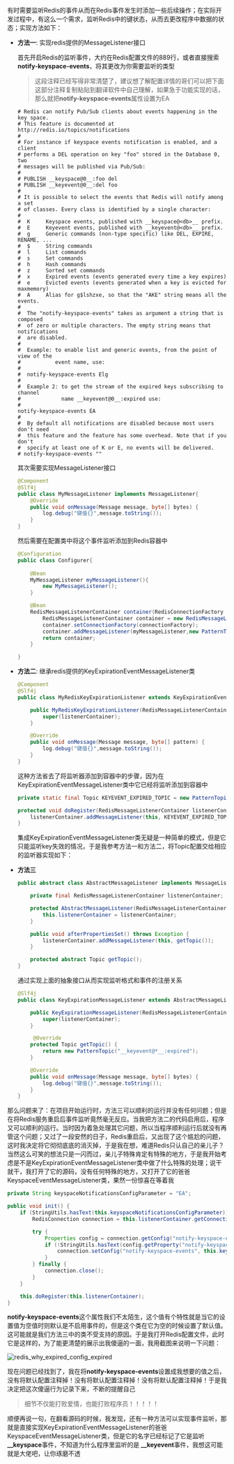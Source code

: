 有时需要监听Redis的事件从而在Redis事件发生时添加一些后续操作；在实际开发过程中，有这么一个需求，监听Redis中的键状态，从而去更改程序中数据的状态；实现方法如下：

* **方法一**: 实现redis提供的MessageListener接口

    首先开启Redis的监听事件，大约在Redis配置文件的889行，或者直接搜索**notify-keyspace-events**，将其更改为你需要监听的类型
    
    > 这段注释已经写得非常清楚了，建议想了解配置详情的哥们可以把下面这部分注释复制粘贴到翻译软件中自己理解，如果急于功能实现的话，那么就把**notify-keyspace-events**属性设置为EA

    ```
    # Redis can notify Pub/Sub clients about events happening in the key space.
    # This feature is documented at http://redis.io/topics/notifications
    #
    # For instance if keyspace events notification is enabled, and a client
    # performs a DEL operation on key "foo" stored in the Database 0, two
    # messages will be published via Pub/Sub:
    #
    # PUBLISH __keyspace@0__:foo del
    # PUBLISH __keyevent@0__:del foo
    #
    # It is possible to select the events that Redis will notify among a set
    # of classes. Every class is identified by a single character:
    #
    #  K     Keyspace events, published with __keyspace@<db>__ prefix.
    #  E     Keyevent events, published with __keyevent@<db>__ prefix.
    #  g     Generic commands (non-type specific) like DEL, EXPIRE, RENAME, ...
    #  $     String commands
    #  l     List commands
    #  s     Set commands
    #  h     Hash commands
    #  z     Sorted set commands
    #  x     Expired events (events generated every time a key expires)
    #  e     Evicted events (events generated when a key is evicted for maxmemory)
    #  A     Alias for g$lshzxe, so that the "AKE" string means all the events.
    #
    #  The "notify-keyspace-events" takes as argument a string that is composed
    #  of zero or multiple characters. The empty string means that notifications
    #  are disabled.
    #
    #  Example: to enable list and generic events, from the point of view of the
    #           event name, use:
    #
    #  notify-keyspace-events Elg
    #
    #  Example 2: to get the stream of the expired keys subscribing to channel
    #             name __keyevent@0__:expired use:
    #
    notify-keyspace-events EA
    #
    #  By default all notifications are disabled because most users don't need
    #  this feature and the feature has some overhead. Note that if you don't
    #  specify at least one of K or E, no events will be delivered.
    # notify-keyspace-events ""
    ```
    其次需要实现MessageListener接口
    ```java
    @Component
    @Slf4j
    public class MyMessageListener implements MessageListener{
        @Override
        public void onMessage(Message message, byte[] bytes) {
            log.debug("键值{}",message.toString());
        }
    }
    ```
    然后需要在配置类中将这个事件监听添加到Redis容器中
    ```java
    @Configuration
    public class Configurer{
        
        @Bean
        MyMessageListener myMessageListener(){
            new MyMessageListener();
        }

        @Bean
        RedisMessageListenerContainer container(RedisConnectionFactory connectionFactory,MyMessageListener myMessageListener) {
            RedisMessageListenerContainer container = new RedisMessageListenerContainer();
            container.setConnectionFactory(connectionFactory);
            container.addMessageListener(myMessageListener,new PatternTopic("__keyevent@*__:expired"))
            return container;
        }

    }

    ```
* **方法二**: 继承redis提供的KeyExpirationEventMessageListener类

    ```java
    @Component
    @Slf4j
    public class MyRedisKeyExpirationListener extends KeyExpirationEventMessageListener {

        public MyRedisKeyExpirationListener(RedisMessageListenerContainer listenerContainer) {
            super(listenerContainer);
        }

        @Override
        public void onMessage(Message message, byte[] pattern) {
            log.debug("键值{}",message.toString());
        }
    }
    ```
    这种方法省去了将监听器添加到容器中的步骤，因为在KeyExpirationEventMessageListener类中它已经将监听添加到容器中
    ```java
    private static final Topic KEYEVENT_EXPIRED_TOPIC = new PatternTopic("__keyevent@*__:expired");

    protected void doRegister(RedisMessageListenerContainer listenerContainer) {
        listenerContainer.addMessageListener(this, KEYEVENT_EXPIRED_TOPIC);
    }
    ```
    集成KeyExpirationEventMessageListener类无疑是一种简单的模式，但是它只能监听key失效的情况，于是我参考方法一和方法二，将Topic配置交给相应的监听器实现如下：

* **方法三**

    ```java
    public abstract class AbstractMessageListener implements MessageListener, InitializingBean {

        private final RedisMessageListenerContainer listenerContainer;

        protected AbstractMessageListener(RedisMessageListenerContainer listenerContainer) {
            this.listenerContainer = listenerContainer;
        }

        public void afterPropertiesSet() throws Exception {
            listenerContainer.addMessageListener(this, getTopic());
        }

        protected abstract Topic getTopic();
    }
    ```

    通过实现上面的抽象接口从而实现监听格式和事件的注册关系

    ```java
    @Slf4j
    public class KeyExpirationMessageListener extends AbstractMessageListener {

        public KeyExpirationMessageListener(RedisMessageListenerContainer listenerContainer, List<KeyHandle> keyHandleList) {
            super(listenerContainer);
        }

         @Override
        protected Topic getTopic() {
            return new PatternTopic("__keyevent@*__:expired");
        }

        @Override
        public void onMessage(Message message, byte[] bytes) {
            log.debug("键值{}",message.toString());
        }
    }
    ```

那么问题来了：在项目开始运行时，方法三可以顺利的运行并没有任何问题；但是在将Redis服务重启后事件监听竟然毫无反应。当我把方法二的代码启用后，程序又可以顺利的运行。当时因为着急处理其它问题，所以当程序顺利运行后就没有再管这个问题；又过了一段安然的日子，Redis重启后，又出现了这个尴尬的问题，这时我决定将它彻彻底底的消灭掉，于是我在想，难道Redis只认自己的亲儿子？当然这么可笑的想法只是一闪而过，亲儿子特殊肯定有特殊的地方，于是我开始考虑是不是KeyExpirationEventMessageListener类中做了什么特殊的处理；说干就干，我打开了它的源码，没有任何特殊的地方，又打开了它的爸爸KeyspaceEventMessageListener类，果然一份惊喜在等着我
```java
private String keyspaceNotificationsConfigParameter = "EA";

public void init() {
    if (StringUtils.hasText(this.keyspaceNotificationsConfigParameter)) {
        RedisConnection connection = this.listenerContainer.getConnectionFactory().getConnection();

        try {
            Properties config = connection.getConfig("notify-keyspace-events");
            if (!StringUtils.hasText(config.getProperty("notify-keyspace-events"))) {
                connection.setConfig("notify-keyspace-events", this.keyspaceNotificationsConfigParameter);
            }
        } finally {
            connection.close();
        }
    }

    this.doRegister(this.listenerContainer);
}
```

**notify-keyspace-events**这个属性我们不太陌生，这个值有个特性就是当它的设置值为空值时则默认是不启用事件的，但是这个类在它为空的时候设置了默认值。这可能就是我们方法三中的类不受支持的原因。于是我打开Redis配置文件，此时它是这样的，为了能更清楚的展示出我傻逼的一面，我用截图来说明一下问题：

![redis_why_expired_config_expired](static/redis_why_expired_config_expired.png)

现在问题已经找到了，我在将**notify-keyspace-events**设置成我想要的值之后，没有将默认配置注释掉！没有将默认配置注释掉！没有将默认配置注释掉！于是我决定把这次傻逼行为记录下来，不断的提醒自己

> 细节不仅能打败爱情，也能打败程序员！！！！！

顺便再说一句，在翻看源码的时候，我发现，还有一种方法可以实现事件监听，那就是直接实现KeyExpirationEventMessageListener的爸爸KeyspaceEventMessageListener类，但是它的名字已经标记了它是监听 **__keyspace**事件，不知道为什么程序里监听的是 **__keyevent**事件，我想这可能就是大佬吧，让你琢磨不透



    
